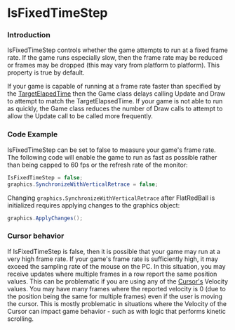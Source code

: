# IsFixedTimeStep

### Introduction

IsFixedTimeStep controls whether the game attempts to run at a fixed frame rate. If the game runs especially slow, then the frame rate may be reduced or frames may be dropped (this may vary from platform to platform). This property is true by default.

If your game is capable of running at a frame rate faster than specified by the [TargetElapedTime](targetelapsedtime.md) then the Game class delays calling Update and Draw to attempt to match the TargetElapsedTime. If your game is not able to run as quickly, the Game class reduces the number of Draw calls to attempt to allow the Update call to be called more frequently.

### Code Example

IsFixedTimeStep can be set to false to measure your game's frame rate. The following code will enable the game to run as fast as possible rather than being capped to 60 fps or the refresh rate of the monitor:

```csharp
IsFixedTimeStep = false;
graphics.SynchronizeWithVerticalRetrace = false;
```

Changing `graphics.SynchronizeWithVerticalRetrace` after FlatRedBall is initialized requires applying changes to the graphics object:

```csharp
graphics.ApplyChanges();
```

### Cursor behavior

If IsFixedTimeStep is false, then it is possible that your game may run at a very high frame rate. If your game's frame rate is sufficiently high, it may exceed the sampling rate of the mouse on the PC. In this situation, you may receive updates where multiple frames in a row report the same position values. This can be problematic if you are using any of the [Cursor's](../../flatredball/gui/cursor/) Velocity values. You may have many frames where the reported velocity is 0 (due to the position being the same for multiple frames) even if the user is moving the cursor. This is mostly problematic in situations where the Velocity of the Cursor can impact game behavior - such as with logic that performs kinetic scrolling.
